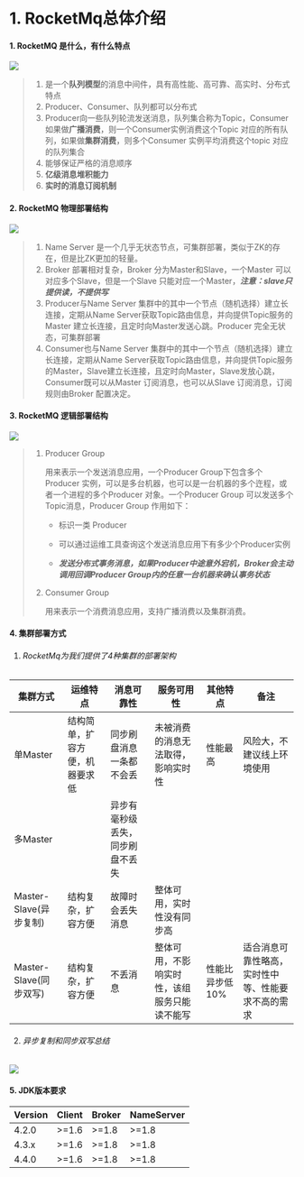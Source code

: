 # 1. RocketMq总体介绍

#### 1. RocketMQ 是什么，有什么特点

![](http://15878290.s21i.faiusr.com/2/ABUIABACGAAgyOqq4gUogs2-7wUw8Qc43wQ.jpg)

>1. 是一个**队列模型**的消息中间件，具有高性能、高可靠、高实时、分布式特点
>2. Producer、Consumer、队列都可以分布式
>3. Producer向一些队列轮流发送消息，队列集合称为Topic，Consumer 如果做**广播消费**，则一个Consumer实例消费这个Topic 对应的所有队列，如果做**集群消费**，则多个Consumer 实例平均消费这个topic 对应的队列集合
>4. 能够保证严格的消息顺序
>5. **亿级消息堆积能力**
>6. **实时的消息订阅机制**



#### 2. RocketMQ 物理部署结构

![](http://15878290.s21i.faiusr.com/2/ABUIABACGAAgrOuq4gUojI74xAUwwwg45gQ.jpg)

>1. Name Server 是一个几乎无状态节点，可集群部署，类似于ZK的存在，但是比ZK更加的轻量。
>2. Broker 部署相对复杂，Broker 分为Master和Slave，一个Master 可以对应多个Slave，但是一个Slave 只能对应一个Master，***注意：slave只提供读，不提供写***
>3. Producer与Name Server 集群中的其中一个节点（随机选择）建立长连接，定期从Name Server获取Topic路由信息，并向提供Topic服务的Master 建立长连接，且定时向Master发送心跳。Producer 完全无状态，可集群部署
>4. Consumer也与Name Server 集群中的其中一个节点（随机选择）建立长连接，定期从Name Server获取Topic路由信息，并向提供Topic服务的Master，Slave建立长连接，且定时向Master，Slave发放心跳，Consumer既可以从Master 订阅消息，也可以从Slave 订阅消息，订阅规则由Broker 配置决定。



#### 3. RocketMQ 逻辑部署结构

![](http://15878290.s21i.faiusr.com/2/ABUIABACGAAgwfOq4gUo05HAvQcwqQg4zAQ.jpg)

> 1. Producer Group
>
>    用来表示一个发送消息应用，一个Producer Group下包含多个Producer 实例，可以是多台机器，也可以是一台机器的多个迕程，或者一个进程的多个Producer 对象。一个Producer Group 可以发送多个Topic消息，Producer Group 作用如下：
>
>    - 标识一类  Producer
>
>    - 可以通过运维工具查询这个发送消息应用下有多少个Producer实例
>
>    - ***发送分布式事务消息，如果Producer中途意外宕机，Broker会主动调用回调Producer Group内的任意一台机器来确认事务状态***
>
> 2. Consumer Group
>
>    用来表示一个消费消息应用，支持广播消费以及集群消费。



#### 4. 集群部署方式

1. ###### RocketMq为我们提供了4种集群的部署架构

| 集群方式               | 运维特点                       | 消息可靠性                       | 服务可用性                                   | 其他特点        | 备注                                               |
| ---------------------- | ------------------------------ | -------------------------------- | -------------------------------------------- | --------------- | -------------------------------------------------- |
| 单Master               | 结构简单，扩容方便，机器要求低 | 同步刷盘消息一条都不会丢         | 未被消费的消息无法取得，影响实时性           | 性能最高        | 风险大，不建议线上环境使用                         |
| 多Master               |                                | 异步有毫秒级丢失，同步刷盘不丢失 |                                              |                 |                                                    |
| Master-Slave(异步复制) | 结构复杂，扩容方便             | 故障时会丢失消息                 | 整体可用，实时性没有同步高                   |                 |                                                    |
| Master-Slave(同步双写) | 结构复杂，扩容方便             | 不丢消息                         | 整体可用，不影响实时性，该组服务只能读不能写 | 性能比异步低10% | 适合消息可靠性略高，实时性中等、性能要求不高的需求 |

2. ###### 异步复制和同步双写总结

![](http://15878290.s21i.faiusr.com/2/ABUIABACGAAg67S14gUo24jTCTDXAzibAg.jpg)



#### 5. JDK版本要求

| Version | Client | Broker | NameServer |
| ------- | ------ | ------ | ---------- |
| 4.2.0   | >=1.6  | >=1.8  | >=1.8      |
| 4.3.x   | >=1.6  | >=1.8  | >=1.8      |
| 4.4.0   | >=1.6  | >=1.8  | >=1.8      |

